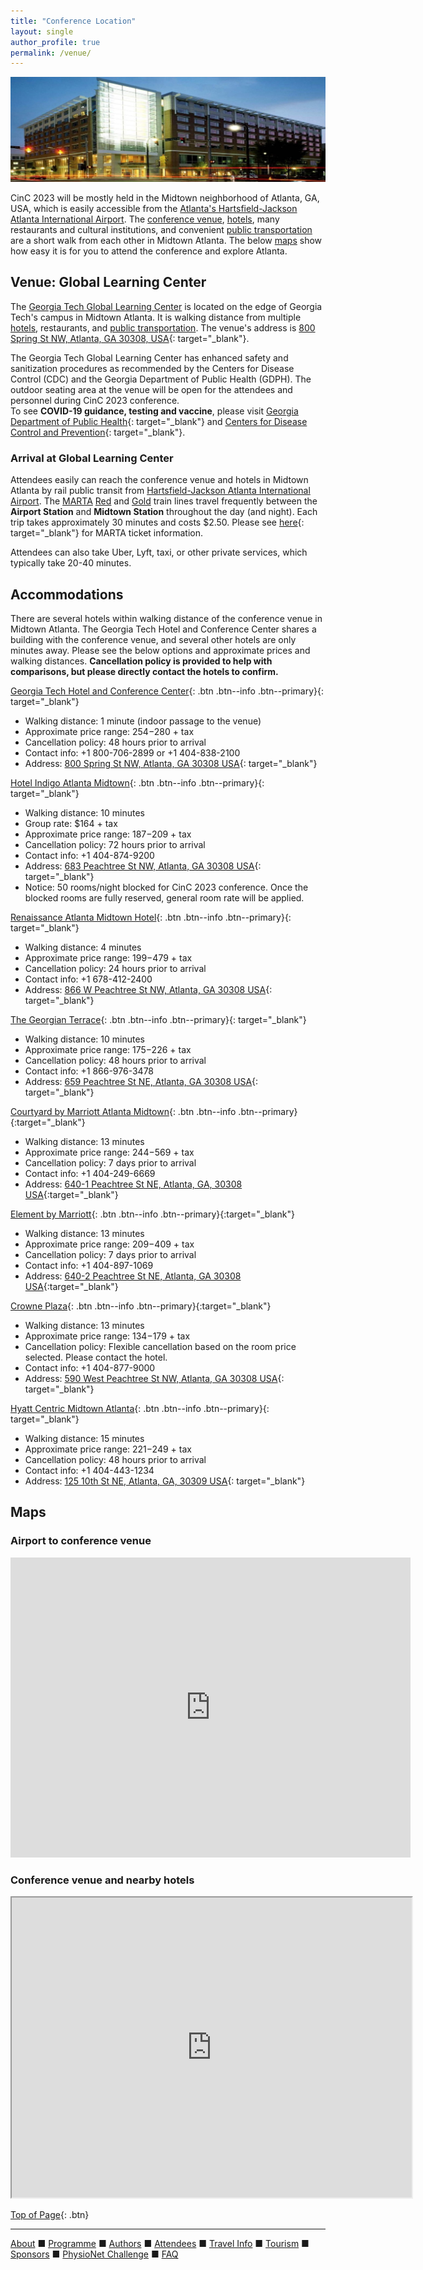 ```yaml
---
title: "Conference Location"
layout: single
author_profile: true
permalink: /venue/
---
```

<a name="top"></a>

![Tech Square](/assets/img/venue.jpeg)<br/>

<a name="top"></a>CinC 2023 will be mostly held in the Midtown neighborhood of Atlanta, GA, USA, which is easily accessible from the [Atlanta's Hartsfield-Jackson Atlanta International Airport](#airport). The [conference venue](#venue), [hotels](#hotel), many restaurants and cultural institutions, and convenient [public transportation](#airport) are a short walk from each other in Midtown Atlanta. The below [maps](#maps) show how easy it is for you to attend the conference and explore Atlanta.

## Venue: Global Learning Center

The [Georgia Tech Global Learning Center](https://pe.gatech.edu/global-learning-center) is located on the edge of Georgia Tech's campus in Midtown Atlanta. It is walking distance from multiple [hotels](#hotel), restaurants, and [public transportation](#airport). The venue's address is [800 Spring St NW, Atlanta, GA 30308, USA](https://goo.gl/maps/EKDDmHXzStFazENh9){: target="_blank"}.

The Georgia Tech Global Learning Center has enhanced safety and sanitization procedures as recommended by the Centers for Disease Control (CDC) and the Georgia Department of Public Health (GDPH). The outdoor seating area at the venue will be open for the attendees and personnel during CinC 2023 conference.\
To see **COVID-19 guidance, testing and vaccine**, please visit [Georgia Department of Public Health](https://dph.georgia.gov/dph-covid-19-guidance){: target="_blank"} and [Centers for Disease Control and Prevention](https://www.cdc.gov/coronavirus/2019-ncov/vaccines/index.html?s_cid=11759:cdc%20covid%20guidelines:sem.ga:p:RG:GM:gen:PTN:FY22){: target="_blank"}.

### <a name="airport"></a>Arrival at Global Learning Center

Attendees easily can reach the conference venue and hotels in Midtown Atlanta by rail public transit from [Hartsfield-Jackson Atlanta International Airport](../travel/#airport). The [MARTA](https://www.itsmarta.com) [Red](https://www.itsmarta.com/Red-Line.aspx) and [Gold](https://www.itsmarta.com/Gold-Line.aspx) train lines travel frequently between the **Airport Station** and **Midtown Station** throughout the day (and night). Each trip takes approximately 30 minutes and costs $2.50. Please see [here](https://www.itsmarta.com/fare-programs.aspx){: target="_blank"} for MARTA ticket information.

Attendees can also take Uber, Lyft, taxi, or other private services, which typically take 20-40 minutes.

## <a name="hotel"></a>Accommodations 

There are several hotels within walking distance of the conference venue in Midtown Atlanta. The Georgia Tech Hotel and Conference Center shares a building with the conference venue, and several other hotels are only minutes away. Please see the below options and approximate prices and walking distances. **Cancellation policy is provided to help with comparisons, but please directly contact the hotels to confirm.**

[Georgia Tech Hotel and Conference Center](https://www.gatechhotel.com/){: .btn .btn--info .btn--primary}{: target="_blank"}
- Walking distance: 1 minute (indoor passage to the venue)
- Approximate price range: $254-$280 + tax
- Cancellation policy: 48 hours prior to arrival
- Contact info: +1 800-706-2899 or +1 404-838-2100
- Address: [800 Spring St NW, Atlanta, GA 30308 USA](https://goo.gl/maps/FZeSqLFdUqfL5UyLA){: target="_blank"}

[Hotel Indigo Atlanta Midtown](https://www.ihg.com/hotelindigo/hotels/us/en/atlanta/atlfx/hoteldetail?cm_mmc=GoogleMaps-_-IN-_-US-_-ATLFX){: .btn .btn--info .btn--primary}{: target="_blank"}
- Walking distance: 10 minutes
- Group rate: $164 + tax
- Approximate price range: $187-$209 + tax
- Cancellation policy: 72 hours prior to arrival
- Contact info: +1 404-874-9200
- Address: [683 Peachtree St NW, Atlanta, GA 30308 USA](https://goo.gl/maps/iWiCCkUTxoK5R9mTA){: target="_blank"}
- Notice: 50 rooms/night blocked for CinC 2023 conference. Once the blocked rooms are fully reserved, general room rate will be applied.

[Renaissance Atlanta Midtown Hotel](https://www.marriott.com/en-us/hotels/atlbd-renaissance-atlanta-midtown-hotel/overview/){: .btn .btn--info .btn--primary}{: target="_blank"}
- Walking distance: 4 minutes
- Approximate price range: $199-$479 + tax
- Cancellation policy: 24 hours prior to arrival
- Contact info: +1 678-412-2400
- Address: [866 W Peachtree St NW, Atlanta, GA 30308 USA](https://goo.gl/maps/H66y4C2aXs9QyD8Y8){: target="_blank"}

[The Georgian Terrace](https://www.thegeorgianterrace.com/){: .btn .btn--info .btn--primary}{: target="_blank"}
- Walking distance: 10 minutes
- Approximate price range: $175-$226 + tax
- Cancellation policy: 48 hours prior to arrival
- Contact info: +1 866-976-3478
- Address:  [659 Peachtree St NE, Atlanta, GA 30308 USA](https://goo.gl/maps/RTwL26e3iCyC7Qyo7){: target="_blank"}

[Courtyard by Marriott Atlanta Midtown](https://www.marriott.com/en-us/hotels/atlyc-courtyard-atlanta-midtown/overview/){: .btn .btn--info .btn--primary}{:target="_blank"}
- Walking distance: 13 minutes
- Approximate price range: $244-$569 + tax
- Cancellation policy: 7 days prior to arrival
- Contact info: +1 404-249-6669
- Address: [640-1 Peachtree St NE, Atlanta, GA, 30308 USA](https://goo.gl/maps/KMgHKk1qdGagzqc17){:target="_blank"}

[Element by Marriott](https://www.marriott.com/en-us/hotels/atlle-element-atlanta-midtown/overview/){: .btn .btn--info .btn--primary}{:target="_blank"}
- Walking distance: 13 minutes
- Approximate price range: $209-$409 + tax
- Cancellation policy: 7 days prior to arrival 
- Contact info: +1 404-897-1069
- Address: [640-2 Peachtree St NE, Atlanta, GA 30308 USA](https://goo.gl/maps/q4Dx5YC7WXmKjKR69){:target="_blank"}

[Crowne Plaza](https://www.ihg.com/crowneplaza/hotels/us/en/atlanta/atlpw/hoteldetail){: .btn .btn--info .btn--primary}{:target="_blank"}
- Walking distance: 13 minutes
- Approximate price range: $134-$179 + tax
- Cancellation policy: Flexible cancellation based on the room price selected. Please contact the hotel.
- Contact info: +1 404-877-9000
- Address: [590 West Peachtree St NW, Atlanta, GA 30308 USA](https://goo.gl/maps/tQMgv99ac1iRYtjU9){: target="_blank"}

[Hyatt Centric Midtown Atlanta](https://www.hyatt.com/en-US/hotel/georgia/hyatt-centric-midtown-atlanta/atlhm){: .btn .btn--info .btn--primary}{: target="_blank"}
- Walking distance: 15 minutes
- Approximate price range: $221-$249 + tax
- Cancellation policy: 48 hours prior to arrival
- Contact info: +1 404-443-1234
- Address: [125 10th St NE, Atlanta, GA, 30309 USA](https://goo.gl/maps/MCckm7Mx1ZDjSfMTA){: target="_blank"}


## <a name="maps"></a>Maps

### Airport to conference venue
<iframe src="https://www.google.com/maps/embed?pb=!1m28!1m12!1m3!1d106208.56066871993!2d-84.48805478391816!3d33.70849553658674!2m3!1f0!2f0!3f0!3m2!1i1024!2i768!4f13.1!4m13!3e3!4m5!1s0x88f4fd2fe1035901%3A0x4117a3ef1892b048!2sHartsfield-Jackson%20Atlanta%20International%20Airport%20(ATL)%2C%206000%20N%20Terminal%20Pkwy%2C%20Atlanta%2C%20GA%2030320!3m2!1d33.6407282!2d-84.4277001!4m5!1s0x88f50466c03ef281%3A0x33727ba143cafd68!2sGeorgia%20Tech%20Global%20Learning%20Center%2C%20800%20Spring%20St%20NW%2C%20Atlanta%2C%20GA%2030308!3m2!1d33.7763024!2d-84.3892796!5e0!3m2!1sen!2sus!4v1659546991088!5m2!1sen!2sus" width="640" height="480" style="border:0;" allowfullscreen="" loading="lazy" referrerpolicy="no-referrer-when-downgrade"></iframe>

### Conference venue and nearby hotels
<iframe src="https://www.google.com/maps/d/u/0/embed?mid=11WBQ7ozqdQVXEyWtqc3jimenW54kY2M&ehbc=2E312F" width="640" height="480"></iframe>

[Top of Page](#top){: .btn}

---

[About](../about/) &#9632; [Programme](../programme/) &#9632; [Authors](../authors) &#9632; [Attendees](../attendees/) &#9632; [Travel Info](../travel) &#9632; [Tourism](../tourism/) &#9632; [Sponsors](../sponsors/) &#9632; [PhysioNet Challenge](../challenge/) &#9632; [FAQ](../faq/)
